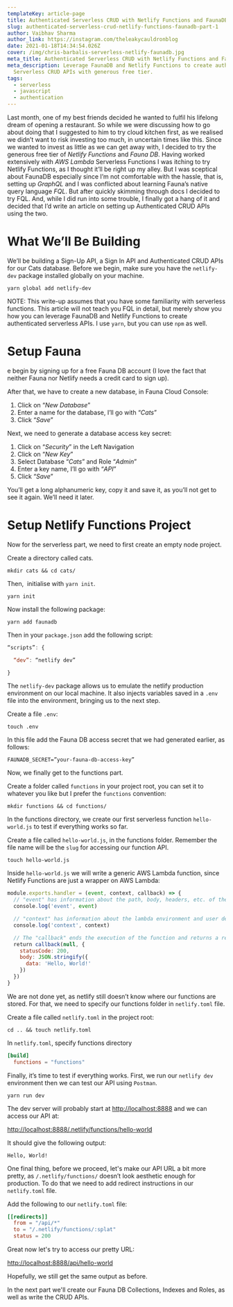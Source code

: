 ```yaml
---
templateKey: article-page
title: Authenticated Serverless CRUD with Netlify Functions and FaunaDB Part 1
slug: authenticated-serverless-crud-netlify-functions-faunadb-part-1
author: Vaibhav Sharma
author_link: https://instagram.com/theleakycauldronblog
date: 2021-01-18T14:34:54.026Z
cover: /img/chris-barbalis-serverless-netlify-faunadb.jpg
meta_title: Authenticated Serverless CRUD with Netlify Functions and FaunaDB Part 1
meta_description: Leverage FaunaDB and Netlify Functions to create authenticated
  Serverless CRUD APIs with generous free tier.
tags:
  - serverless
  - javascript
  - authentication
---
```

Last month, one of my best friends decided he wanted to fulfil his lifelong dream of opening a restaurant. So while we were discussing how to go about doing that I suggested to him to try cloud kitchen first, as we realised we didn’t want to risk investing too much, in uncertain times like this. Since we wanted to invest as little as we can get away with, I decided to try the generous free tier of *Netlify Functions* and *Fauna DB*. Having worked extensively with *AWS Lambda* Serverless Functions I was itching to try Netlify Functions, as I thought it’ll be right up my alley. But I was sceptical about FaunaDB especially since I’m not comfortable with the hassle, that is, setting up *GraphQL* and I was conflicted about learning Fauna’s native query language *FQL*. But after quickly skimming through docs I decided to try FQL. And, while I did run into some trouble, I finally got a hang of it and decided that I’d write an article on setting up Authenticated CRUD APIs using the two.

# What We’ll Be Building

We’ll be building a Sign-Up API, a Sign In API and Authenticated CRUD APIs for our Cats database. Before we begin, make sure you have the `netlify-dev` package installed globally on your machine.

```shell
yarn global add netlify-dev
```

NOTE: This write-up assumes that you have some familiarity with serverless functions. This article will not teach you FQL in detail, but merely show you how you can leverage FaunaDB and Netlify Functions to create authenticated serverless APIs. I use `yarn`, but you can use `npm` as well.

# Setup Fauna

e begin by signing up for a free Fauna DB account (I love the fact that neither Fauna nor Netlify needs a credit card to sign up). 

After that, we have to create a new database, in Fauna Cloud Console:

1. Click on “*New Database*”
2. Enter a name for the database, I’ll go with “*Cats*”
3. Click “*Save*”

Next, we need to generate a database access key secret:

1. Click on “*Security*” in the Left Navigation
2. Click on “*New Key*”
3. Select Database “*Cats*” and Role “*Admin*”
4. Enter a key name, I’ll go with “*API*”
5. Click “*Save*”

You’ll get a long alphanumeric key, copy it and save it, as you’ll not get to see it again. We’ll need it later.

# Setup Netlify Functions Project

Now for the serverless part, we need to first create an empty node project. 

Create a directory called cats.

```shell
mkdir cats && cd cats/
```

Then,  initialise with `yarn init`.

```shell
yarn init 
```

Now install the following package:

```shell
yarn add faunadb
```

Then in your `package.json` add the following script:

```javascript
“scripts”: {

  “dev”: “netlify dev”

}
```

The `netlify-dev` package allows us to emulate the netlify production environment on our local machine. It also injects variables saved in a `.env` file into the environment, bringing us to the next step.

Create a file `.env`:

```shell
touch .env
```

In this file add the Fauna DB access secret that we had generated earlier, as follows:

```
FAUNADB_SECRET=”your-fauna-db-access-key”
```

Now, we finally get to the functions part.

Create a folder called `functions` in your project root, you can set it to whatever you like but I prefer the `functions` convention:

```shell
mkdir functions && cd functions/
```

In the functions directory, we create our first serverless function `hello-world.js` to test if everything works so far.

Create a file called `hello-world.js`, in the functions folder. Remember the file name will be the `slug` for accessing our function API.

```shell
touch hello-world.js
```

Inside `hello-world.js` we will write a generic AWS Lambda function, since Netlify Functions are just a wrapper on AWS Lambda:

```javascript
module.exports.handler = (event, context, callback) => {
  // "event" has information about the path, body, headers, etc. of the request
  console.log('event', event)

  // "context" has information about the lambda environment and user details
  console.log('context', context)

  // The "callback" ends the execution of the function and returns a response back to the caller
  return callback(null, {
    statusCode: 200,
    body: JSON.stringify({
      data: 'Hello, World!'
    })
  })
}
```

We are not done yet, as netlify still doesn’t know where our functions are stored. For that, we need to specify our functions folder in `netlify.toml` file.

Create a file called `netlify.toml` in the project root:

```shell
cd .. && touch netlify.toml
```

In `netlify.toml`, specify functions directory

```toml
[build]
  functions = "functions"
```

Finally, it’s time to test if everything works. First, we run our `netlify dev` environment then we can test our API using `Postman`.

```shell
yarn run dev
```

The dev server will probably start at [http://localhost:8888](http://localhost:8888/) and we can access our API at:

<http://localhost:8888/.netlify/functions/hello-world>

It should give the following output:

```
Hello, World!
```

One final thing, before we proceed, let's make our API URL a bit more pretty, as `/.netlify/functions/` doesn’t look aesthetic enough for production. To do that we need to add redirect instructions in our `netlify.toml` file.

Add the following to our `netlify.toml` file:

```toml
[[redirects]]
  from = "/api/*"
  to = "/.netlify/functions/:splat"
  status = 200
```

Great now let's try to access our pretty URL:

<http://localhost:8888/api/hello-world>

Hopefully, we still get the same output as before.

In the next part we'll create our Fauna DB Collections, Indexes and Roles, as well as write the CRUD APIs.